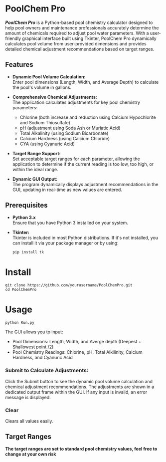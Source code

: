 # PoolChem Pro

***PoolChem Pro*** is a Python-based pool chemistry calculator designed to help pool owners and maintenance professionals accurately determine the amount of chemicals required to adjust pool water parameters. With a user-friendly graphical interface built using Tkinter, PoolChem Pro dynamically calculates pool volume from user-provided dimensions and provides detailed chemical adjustment recommendations based on target ranges.

## Features

- **Dynamic Pool Volume Calculation:**  
  Enter pool dimensions (Length, Width, and Average Depth) to calculate the pool's volume in gallons.

- **Comprehensive Chemical Adjustments:**  
  The application calculates adjustments for key pool chemistry parameters:
  - Chlorine (both increase and reduction using Calcium Hypochlorite and Sodium Thiosulfate)
  - pH (adjustment using Soda Ash or Muriatic Acid)
  - Total Alkalinity (using Sodium Bicarbonate)
  - Calcium Hardness (using Calcium Chloride)
  - CYA (using Cyanuric Acid)

- **Target Range Support:**  
  Set acceptable target ranges for each parameter, allowing the application to determine if the current reading is too low, too high, or within the ideal range.

- **Dynamic GUI Output:**  
  The program dynamically displays adjustment recommendations in the GUI, updating in real-time as new values are entered.

## Prerequisites

- **Python 3.x**  
  Ensure that you have Python 3 installed on your system.

- **Tkinter:**  
  Tkinter is included in most Python distributions. If it's not installed, you can install it via your package manager or by using:
  ```bash
  pip install tk
# Install
```
git clone https://github.com/yourusername/PoolChemPro.git
cd PoolChemPro
```
# Usage 
```
python Run.py
```
The GUI allows you to input:
- Pool Dimensions: Length, Width, and Averge depth (Deepest + Shallowest point /2)
- Pool Chemistry Readings: Chlorine, pH, Total Alkilinity, Calcium Hardness, and Cyanuric Acid
### Submit to Calculate Adjustments:
Click the Submit button to see the dynamic pool volume calculation and chemical adjustment recommendations.
The adjustments are shown in a dedicated output frame within the GUI. If any input is invalid, an error message is displayed.
### Clear
Clears all values easily.

## Target Ranges
**The target ranges are set to standard pool chemistry values, feel free to change at your own risk**